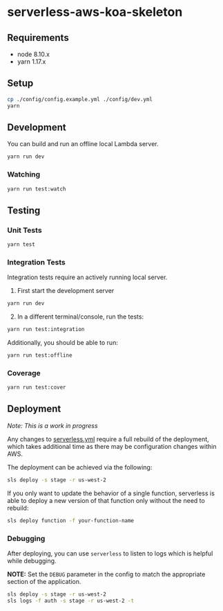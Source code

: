 # serverless-aws-koa-skeleton

## Requirements

- node 8.10.x
- yarn 1.17.x

## Setup

```bash
cp ./config/config.example.yml ./config/dev.yml
yarn
```

## Development

You can build and run an offline local Lambda server.

```bash
yarn run dev
```

### Watching

```bash
yarn run test:watch
```

## Testing

### Unit Tests

```bash
yarn test
```

### Integration Tests

Integration tests require an actively running local server.

1. First start the development server

```bash
yarn run dev
```

2. In a different terminal/console, run the tests:

```bash
yarn run test:integration
```

Additionally, you should be able to run:

```bash
yarn run test:offline
```

### Coverage

```bash
yarn run test:cover
```

## Deployment

_Note: This is a work in progress_

Any changes to [serverless.yml](serverless.yml) require a full rebuild of the deployment, which takes additional time as there may be configuration changes within AWS.

The deployment can be achieved via the following:

```bash
sls deploy -s stage -r us-west-2
```

If you only want to update the behavior of a single function, serverless is able to deploy a new version of that function only without the need to rebuild:

```bash
sls deploy function -f your-function-name
```

### Debugging

After deploying, you can use `serverless` to listen to logs which is helpful while debugging.

**NOTE:** Set the `DEBUG` parameter in the config to match the appropriate section of the application.

```bash
sls deploy -s stage -r us-west-2
sls logs -f auth -s stage -r us-west-2 -t
```
